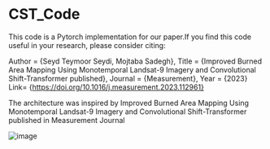 # CST_Code
This code is a Pytorch implementation for our paper.If you find this code useful in your research, please consider citing:


Author = {Seyd Teymoor Seydi, Mojtaba Sadegh},
Title = {Improved Burned Area Mapping Using Monotemporal Landsat-9 Imagery and Convolutional Shift-Transformer published},
Journal  = {Measurement},
Year = {2023}
Link= {https://doi.org/10.1016/j.measurement.2023.112961}


The architecture was inspired by Improved Burned Area Mapping Using Monotemporal Landsat-9 Imagery and Convolutional Shift-Transformer published in Measurement Journal 


![image](https://user-images.githubusercontent.com/117136402/200093466-ffdd6963-d707-4992-b82c-6c1a1e44d1ec.png)
